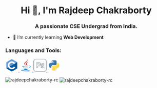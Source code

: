 <h1 align="center">Hi 👋, I'm Rajdeep Chakraborty</h1>
<h3 align="center">A passionate CSE Undergrad from India.</h3>

- 🌱 I’m currently learning **Web Development**

<h3 align="left">Languages and Tools:</h3>
<p align="left"> <a href="https://www.cprogramming.com/" target="_blank" rel="noreferrer"> <img src="https://raw.githubusercontent.com/devicons/devicon/master/icons/c/c-original.svg" alt="c" width="40" height="40"/> </a> <a href="https://www.java.com" target="_blank" rel="noreferrer"> <img src="https://raw.githubusercontent.com/devicons/devicon/master/icons/java/java-original.svg" alt="java" width="40" height="40"/> </a> <a href="https://www.photoshop.com/en" target="_blank" rel="noreferrer"> <img src="https://raw.githubusercontent.com/devicons/devicon/master/icons/photoshop/photoshop-line.svg" alt="photoshop" width="40" height="40"/> </a> <a href="https://www.python.org" target="_blank" rel="noreferrer"> <img src="https://raw.githubusercontent.com/devicons/devicon/master/icons/python/python-original.svg" alt="python" width="40" height="40"/> </a> </p>

<p><img align="left" src="https://github-readme-stats.vercel.app/api/top-langs?username=rajdeepchakraborty-rc&show_icons=true&locale=en&layout=compact" alt="rajdeepchakraborty-rc" /></p>

<p>&nbsp;<img align="center" src="https://github-readme-stats.vercel.app/api?username=rajdeepchakraborty-rc&show_icons=true&locale=en" alt="rajdeepchakraborty-rc" /></p>
